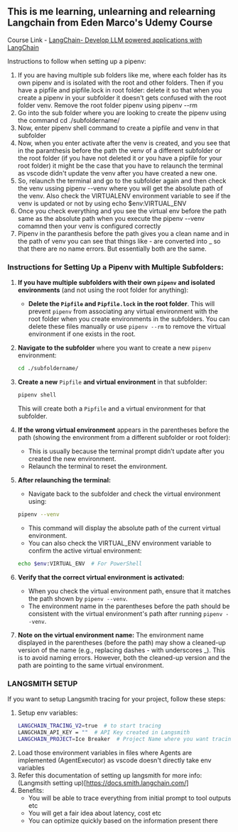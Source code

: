 ## This is me learning, unlearning and relearning Langchain from Eden Marco's Udemy Course

Course Link - [LangChain- Develop LLM powered applications with LangChain](https://www.udemy.com/course/langchain/?couponCode=KEEPLEARNING)

Instructions to follow when setting up a pipenv:
1. If you are having multiple sub folders like me, where each folder has its own pipenv and is isolated with the root and other folders.
Then if you have a pipfile and pipfile.lock in root folder: delete it so that when you create a pipenv in your subfolder it doesn't gets
confused with the root folder venv. Remove the root folder pipenv using pipenv --rm
2. Go into the sub folder where you are looking to create the pipenv using the command cd ./subfoldername/
3. Now, enter pipenv shell command to create a pipfile and venv in that subfolder
4. Now, when you enter activate after the venv is created, and you see that in the paranthesis before the path the venv of a different subfolder or the root folder (if you have not deleted it or you have a pipfile for your root folder) it might be the case that you have to relaunch the terminal as vscode didn't update the venv after you have created a new one.
5. So, relaunch the terminal and go to the subfolder again and then check the venv ussing pipenv --venv where you will get the absolute path 
of the venv. Also check the VIRTUALENV environment variable to see if the venv is updated or not by using echo $env:VIRTUAL_ENV
6. Once you check everything and you see the virtual env before the path same as the absolute path when you execute the pipenv --venv comamnd then your venv is configured correctly
7. Pipenv in the paranthesis before the path gives you a clean name and in the path of venv you can see that things like - are converted into _ so that there are no name errors. But essentially both are the same.



### Instructions for Setting Up a Pipenv with Multiple Subfolders:

1. **If you have multiple subfolders with their own `pipenv` and isolated environments** (and not using the root folder for anything):
   - **Delete the `Pipfile` and `Pipfile.lock` in the root folder**. This will prevent `pipenv` from associating any virtual environment with the root folder when you create environments in the subfolders. You can delete these files manually or use `pipenv --rm` to remove the virtual environment if one exists in the root.

2. **Navigate to the subfolder** where you want to create a new `pipenv` environment:
   ```bash
   cd ./subfoldername/
   ```
3. **Create a new** `Pipfile` **and virtual environment** in that subfolder:
    ```bash
    pipenv shell
    ```
    This will create both a `Pipfile` and a virtual environment for that subfolder.

4. **If the wrong virtual environment** appears in the parentheses before the path (showing the environment from a different subfolder or root folder):
    - This is usually because the terminal prompt didn’t update after you created the new environment.
    - Relaunch the terminal to reset the environment.

5. **After relaunching the terminal:**

    - Navigate back to the subfolder and check the virtual environment using:

    ```bash
    pipenv --venv
    ```
    - This command will display the absolute path of the current virtual environment.
    - You can also check the VIRTUAL_ENV environment variable to confirm the active virtual environment:

    ```bash
    echo $env:VIRTUAL_ENV  # For PowerShell
    ```
6. **Verify that the correct virtual environment is activated:**
    - When you check the virtual environment path, ensure that it matches the path shown by `pipenv --venv`.
    - The environment name in the parentheses before the path should be consistent with the virtual environment's path after running `pipenv --venv`.

7. **Note on the virtual environment name:**
    The environment name displayed in the parentheses (before the path) may show a cleaned-up version of the name (e.g., replacing dashes - with underscores _). This is to avoid naming errors. However, both the cleaned-up version and the path are pointing to the same virtual environment.



### LANGSMITH SETUP

If you want to setup Langsmith tracing for your project, follow these steps:
1. Setup env variables:
    ```bash
    LANGCHAIN_TRACING_V2=true  # to start tracing
    LANGCHAIN_API_KEY = ""  # API Key created in Langsmith
    LANGCHAIN_PROJECT=Ice Breaker  # Project Name where you want tracing to happen
    ```
2. Load those environment variables in files where Agents are implemented (AgentExecutor) as vscode doesn't directly take env variables
3. Refer this documentation of setting up langsmith for more info: (Langmsith setting up)[https://docs.smith.langchain.com/]
4. Benefits: 
    - You will be able to trace everything from initial prompt to tool outputs etc
    - You will get a fair idea about latency, cost etc
    - You can optimize quickly based on the information present there
